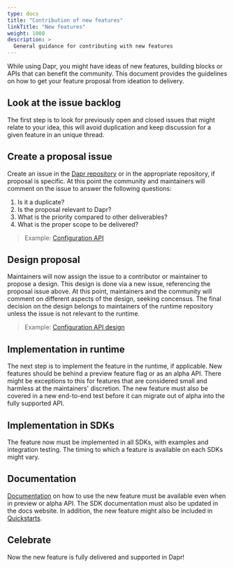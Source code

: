 ```yaml
---
type: docs
title: "Contribution of new features"
linkTitle: "New features"
weight: 1000
description: >
  General guidance for contributing with new features
---
```


While using Dapr, you might have ideas of new features, building blocks or APIs that can benefit the community. This document provides the guidelines on how to get your feature proposal from ideation to delivery.

## Look at the issue backlog

The first step is to look for previously open and closed issues that might relate to your idea, this will avoid duplication and keep discussion for a given feature in an unique thread.

## Create a proposal issue

Create an issue in the [Dapr repository](https://github.com/dapr/dapr) or in the appropriate repository, if proposal is specific. At this point the community and maintainers will comment on the issue to answer the following questions:

1. Is it a duplicate?
2. Is the proposal relevant to Dapr?
3. What is the priority compared to other deliverables?
4. What is the proper scope to be delivered?

> Example: [Configuration API](https://github.com/dapr/dapr/issues/2941)

## Design proposal

Maintainers will now assign the issue to a contributor or maintainer to propose a design. This design is done via a new issue, referencing the proposal issue above. At this point, maintainers and the community will comment on different aspects of the design, seeking concensus. The final decision on the design belongs to maintainers of the runtime repository unless the issue is not relevant to the runtime.

> Example: [Configuration API design](https://github.com/dapr/dapr/issues/2988)

## Implementation in runtime

The next step is to implement the feature in the runtime, if applicable. New features should be behind a preview feature flag or as an alpha API. There might be exceptions to this for features that are considered small and harmless at the maintainers' discretion. The new feature must also be covered in a new end-to-end test before it can migrate out of alpha into the fully supported API.

## Implementation in SDKs

The feature now must be implemented in all SDKs, with examples and integration testing. The timing to which a feature is available on each SDKs might vary.

## Documentation

[Documentation](https://github.com/dapr/docs) on how to use the new feature must be available even when in preview or alpha API. The SDK documentation must also be updated in the docs website. In addition, the new feature might also be included in [Quickstarts](https://github.com/dapr/quickstarts).


## Celebrate

Now the new feature is fully delivered and supported in Dapr!